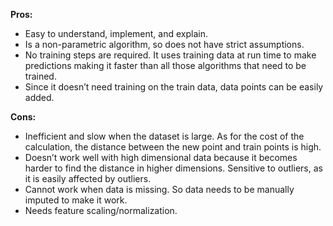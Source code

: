 **Pros:**

- Easy to understand, implement, and explain.
- Is a non-parametric algorithm, so does not have strict assumptions.
- No training steps are required. It uses training data at run time to make predictions making it faster than all those algorithms that need to be trained.
- Since it doesn’t need training on the train data, data points can be easily added.

**Cons:**

- Inefficient and slow when the dataset is large. As for the cost of the calculation, the distance between the new point and train points is high.
- Doesn’t work well with high dimensional data because it becomes harder to find the distance in higher dimensions.
  Sensitive to outliers, as it is easily affected by outliers.
- Cannot work when data is missing. So data needs to be manually imputed to make it work.
- Needs feature scaling/normalization.
